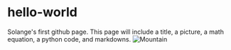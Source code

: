 # hello-world
Solange's first github page. This page will include a title, a picture, a math equation, a python code, and markdowns.
![Mountain](downloads/mountain.jpg)
